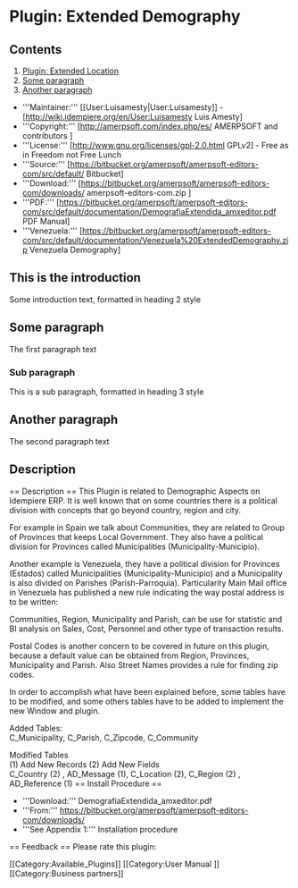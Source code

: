 # Plugin: Extended Demography 
## Contents
1. [Plugin: Extended Location ]()
2. [Some paragraph]()
3. [Another paragraph]()


* '''Maintainer:''' [[User:Luisamesty|User:Luisamesty]]  - [http://wiki.idempiere.org/en/User:Luisamesty Luis Amesty]
* '''Copyright:''' [http://amerpsoft.com/index.php/es/ AMERPSOFT and contributors ]
* '''License:''' [http://www.gnu.org/licenses/gpl-2.0.html GPLv2] - Free as in Freedom not Free Lunch
* '''Source:''' [https://bitbucket.org/amerpsoft/amerpsoft-editors-com/src/default/  Bitbucket]
* '''Download:''' [https://bitbucket.org/amerpsoft/amerpsoft-editors-com/downloads/  amerpsoft-editors-com.zip ]
* '''PDF:''' [https://bitbucket.org/amerpsoft/amerpsoft-editors-com/src/default/documentation/DemografiaExtendida_amxeditor.pdf  PDF Manual]
* '''Venezuela:''' [https://bitbucket.org/amerpsoft/amerpsoft-editors-com/src/default/documentation/Venezuela%20ExtendedDemography.zip  Venezuela Demography]



## This is the introduction <a name="introduction"></a>
Some introduction text, formatted in heading 2 style

## Some paragraph <a name="paragraph1"></a>
The first paragraph text

### Sub paragraph <a name="subparagraph1"></a>
This is a sub paragraph, formatted in heading 3 style

## Another paragraph <a name="paragraph2"></a>
The second paragraph text
## Description <a name="description"></a>

== Description ==
This Plugin is related to Demographic Aspects on Idempiere ERP.  It is well known that on some countries there is a political division with concepts that go beyond country, region and city. 

For example in Spain we talk about Communities, they are related to Group of Provinces that keeps Local Government. They also have a political division for Provinces called Municipalities (Municipality-Municipio).

Another example is Venezuela, they have a political division for Provinces (Estados) called Municipalities (Municipality-Municipio) and a Municipality is also divided on Parishes (Parish-Parroquia). Particularity Main Mail office in Venezuela has published a new rule indicating the way postal address is to be written:

Communities, Region, Municipality and Parish, can be use for statistic and BI analysis on Sales, Cost, Personnel and other type of transaction results.

Postal Codes is another concern to be covered in future on this plugin, because a default value can be obtained from Region, Provinces, Municipality and Parish. Also Street Names provides a rule for finding zip codes.

In order to accomplish what have been explained before, some tables have to be modified, and some others tables have to be added to implement the new Window and plugin.

Added Tables: <br/>
C_Municipality, C_Parish, C_Zipcode,  C_Community 

Modified Tables <br/> 
(1) Add New Records  (2) Add New Fields <br/>
C_Country  (2) , AD_Message  (1),  C_Location  (2),  C_Region  (2)  , AD_Reference   (1) 
== Install Procedure ==
* '''Download:'''  DemografiaExtendida_amxeditor.pdf  
* '''From:'''  https://bitbucket.org/amerpsoft/amerpsoft-editors-com/downloads/  
*  '''See Appendix 1:''' Installation procedure

== Feedback ==
Please rate this plugin:

[[Category:Available_Plugins]]
[[Category:User Manual‏‎ ]]
[[Category:Business partners]]
